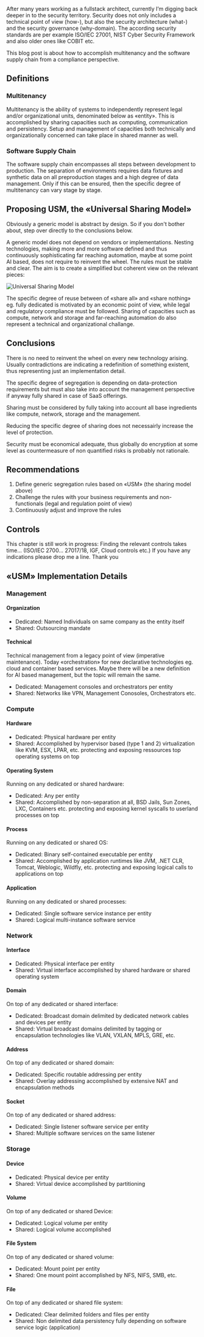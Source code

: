 After many years working as a fullstack architect, currently I’m digging back deeper in to the security territory. Security does not only includes a technical point of view (how-), but also the security architecture (what-) and the security governance (why-domain). The according security standards are per example ISO/IEC 27001, NIST Cyber Security Framework and also older ones like COBIT etc.

This blog post is about how to accomplish multitenancy and the software supply chain from a compliance perspective.

## Definitions

### Multitenancy
Multitenancy is the ability of systems to independently represent legal and/or organizational units, denominated below as «entity». This is accomplished by sharing capacities such as computing, communication and persistency. Setup and management of capacities both technically and organizationally concerned can take place in shared manner as well.

### Software Supply Chain 
The software supply chain encompasses all steps between development to production. The separation of environments requires data fixtures and synthetic data on all preproduction stages and a high degree of data management. Only if this can be ensured, then the specific degree of multitenancy can vary stage by stage.

## Proposing USM, the «Universal Sharing Model»
Obviously a generic model is abstract by design. So if you don't bother about, step over directly to the conclusions below.

A generic model does not depend on vendors or implementations. Nesting technologies, making more and more software defined and thus continuously sophisticating far reaching automation, maybe at some point AI based, does not require to reinvent the wheel. The rules must be stable and clear. The aim is to create a simplified but coherent view on the relevant pieces:

![Universal Sharing Model](https://flavio.aiello.ch/assets/images/usm.png)

The specific degree of reuse between of «share all» and «share nothing» eg. fully dedicated is motivated by an economic point of view, while legal and regulatory compliance must be followed. Sharing of capacities such as compute, network and storage and far-reaching automation do also represent a technical and organizational challange.

## Conclusions
There is no need to reinvent the wheel on every new technology arising. Usually contradictions are indicating a redefinition of something existent, thus representing just an implementation detail. 

The specific degree of segregation is depending on data-protection requirements but must also take into account the management perspective if anyway fully shared in case of SaaS offerings. 

Sharing must be considered by fully taking into account all base ingredients like compute, network, storage and the management. 

Reducing the specific degree of sharing does not necessairly increase the level of protection.

Security must be economical adequate, thus globally do encryption at some level as countermeasure of non quantified risks is probably not rationale.

 
## Recommendations

1.	Define generic segregation rules based on «USM» (the sharing model above)
2.	Challenge the rules with your business requirements and non-functionals (legal and regulation point of view)
3.	Continuously adjust and improve the rules

## Controls
This chapter is still work in progress: Finding the relevant controls takes time... (ISO/IEC 2700... 27017/18, IGF, Cloud controls etc.) If you have any indications please drop me a line. Thank you

## «USM» Implementation Details

### Management

#### Organization
- Dedicated: Named Individuals on same company as the entity itself
- Shared: Outsourcing mandate 

#### Technical
Technical management from a legacy point of view (imperative maintenance). Today «orchestration» for new declarative technologies eg. cloud and container based services. Maybe there will be a new definition for AI based management, but the topic will remain the same.

- Dedicated: Management consoles and orchestrators per entity
- Shared: Networks like VPN, Management Conosoles, Orchestrators etc.


### Compute

#### Hardware
- Dedicated: Physical hardware per entity
- Shared: Accomplished by hypervisor based (type 1 and 2) virtualization like KVM, ESX, LPAR, etc. protecting and exposing ressources top operating systems on top

#### Operating System
Running on any dedicated or shared hardware:

- Dedicated: Any per entity
- Shared: Accomplished by non-separation at all, BSD Jails, Sun Zones, LXC, Containers etc. protecting and exposing kernel syscalls to userland processes on top

#### Process
Running on any dedicated or shared OS:

- Dedicated: Binary self-contained executable per entity
- Shared: Accomplished by application runtimes like JVM, .NET CLR, Tomcat, Weblogic, Wildfly, etc. protecting and exposing logical calls to applications on top

#### Application
Running on any dedicated or shared processes:

- Dedicated: Single software service instance per entity
- Shared: Logical multi-instance software service

### Network

#### Interface
- Dedicated: Physical interface per entity
- Shared: Virtual interface accomplished by shared hardware or shared operating system

#### Domain
On top of any dedicated or shared interface:

- Dedicated: Broadcast domain delimited by dedicated network cables and devices per entity
- Shared: Virtual broadcast domains delimited by tagging or encapsulation technologies like VLAN, VXLAN, MPLS, GRE, etc.

#### Address
On top of any dedicated or shared domain:

- Dedicated: Specific routable addressing per entity
- Shared: Overlay addressing accomplished by extensive NAT and encapsulation methods

#### Socket
On top of any dedicated or shared address:

- Dedicated: Single listener software service per entity
- Shared: Multiple software services on the same listener 

### Storage

#### Device
- Dedicated: Physical device per entity
- Shared: Virtual device accomplished by partitioning

#### Volume
On top of any dedicated or shared Device:

- Dedicated: Logical volume per entity
- Shared: Logical volume accomplished 

#### File System
On top of any dedicated or shared volume:

* Dedicated: Mount point per entity 
* Shared: One mount point accomplished by NFS, NIFS, SMB, etc.

#### File
On top of any dedicated or shared file system:

* Dedicated: Clear delimited folders and files per entity
* Shared: Non delimited data persistency fully depending on software service logic (application)

